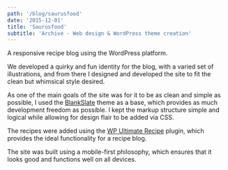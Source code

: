 ```yaml
---
path: '/blog/saurusfood'
date: '2015-12-01'
title: 'Saurusfood'
subtitle: 'Archive - Web design & WordPress theme creation'
---
```


A responsive recipe blog using the WordPress platform.

We developed a quirky and fun identity for the blog, with a varied set of illustrations, and from there I designed and developed the site to fit the clean but whimsical style desired.

<!-- recipe -->

As one of the main goals of the site was for it to be as clean and simple as possible, I used the <a href="https://wordpress.org/themes/blankslate/" target="_blank">BlankSlate</a> theme as a base, which provides as much development freedom as possible. I kept the markup structure simple and logical while allowing for design flair to be added via CSS.

The recipes were added using the <a href="https://wordpress.org/plugins/wp-ultimate-recipe/" target="_blank">WP Ultimate Recipe</a> plugin, which provides the ideal functionality for a recipe blog.

<!-- home -->

The site was built using a mobile-first philosophy, which ensures that it looks good and functions well on all devices.
